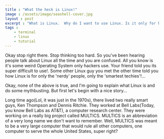 ```yaml
---
title : "What the heck is Linux!"
image : /assets/image/seashell-cover.jpg
layout : post
excerpt : "What is Linux.  Why do I want to use Linux. Is it only for hackers?"
tags : 
    - terminal
    - linux 
    - tutorial
---
```

Okay stop right there. Stop thinking too hard.  So you've been hearing people talk about Linux all the time and you are confused. All you know is it's some weird Operating System only hackers use. Your friend told you its super difficult to use!. Some other Linux guy you met the other time told you how Linux is for only the 'nerdy' people, only the 'smartest techies'!...

Okay, none of the above is true, and I'm going to explain what Linux is and do some mythbusting. But first let's begin with a nice story...

Long time ago(Lol, it was just in the 1970s), there lived two really smart guys, Ken Thompson and Dennis Ritchie. They worked at Bell Labs(Today, you know Bell Labs as AT&T), a computer research center. They were working on a really big project called MULTICS. MULTICS is an abbreviation of a very long name we don't want to remember. Well, MULTICS was meant to be a very large computer that would rule all other computers, one computer to serve the whole United States, super right?
